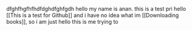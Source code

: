dfghfhgfhfhdfdghdfghfgdh 
hello
my name is anan.
this is a test 
pri
hello [[This is a test for Github]]  and i have no idea what im [[Downloading books]], so i am just 
hello this is me trying to 